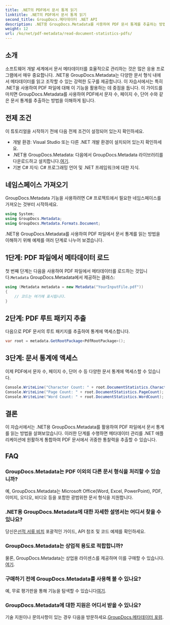 ```yaml
---
title: .NET의 PDF에서 문서 통계 읽기
linktitle: .NET의 PDF에서 문서 통계 읽기
second_title: GroupDocs.메타데이터 .NET API
description: .NET용 GroupDocs.Metadata를 사용하여 PDF 문서 통계를 추출하는 방법을 알아보세요. 문서 관리 기능을 손쉽게 향상하세요.
weight: 12
url: /ko/net/pdf-metadata/read-document-statistics-pdfs/
---
```

## 소개
소프트웨어 개발 세계에서 문서 메타데이터를 효율적으로 관리하는 것은 많은 응용 프로그램에서 매우 중요합니다. .NET용 GroupDocs.Metadata는 다양한 문서 형식 내에서 메타데이터를 읽고 조작할 수 있는 강력한 도구를 제공합니다. 이 자습서에서는 특히 .NET을 사용하여 PDF 파일에 대해 이 기능을 활용하는 데 중점을 둡니다. 이 가이드를 마치면 GroupDocs.Metadata를 사용하여 PDF에서 문자 수, 페이지 수, 단어 수와 같은 문서 통계를 추출하는 방법을 이해하게 됩니다.
## 전제 조건
이 튜토리얼을 시작하기 전에 다음 전제 조건이 설정되어 있는지 확인하세요.
- 개발 환경: Visual Studio 또는 다른 .NET 개발 환경이 설치되어 있는지 확인하세요.
-  .NET용 GroupDocs.Metadata: 다음에서 GroupDocs.Metadata 라이브러리를 다운로드하고 설치합니다.[여기](https://releases.groupdocs.com/metadata/net/).
- 기본 C# 지식: C# 프로그래밍 언어 및 .NET 프레임워크에 대한 지식.

## 네임스페이스 가져오기
GroupDocs.Metadata 기능을 사용하려면 C# 프로젝트에서 필요한 네임스페이스를 가져오는 것부터 시작하세요.
```csharp
using System;
using GroupDocs.Metadata;
using GroupDocs.Metadata.Formats.Document;
```

.NET용 GroupDocs.Metadata를 사용하여 PDF 파일에서 문서 통계를 읽는 방법을 이해하기 위해 예제를 여러 단계로 나누어 보겠습니다.
## 1단계: PDF 파일에서 메타데이터 로드
 첫 번째 단계는 다음을 사용하여 PDF 파일에서 메타데이터를 로드하는 것입니다.`Metadata` GroupDocs.Metadata에서 제공하는 클래스:
```csharp
using (Metadata metadata = new Metadata("YourInputFile.pdf"))
{
    // 코드는 여기에 표시됩니다.
}
```
## 2단계: PDF 루트 패키지 추출
다음으로 PDF 문서의 루트 패키지를 추출하여 통계에 액세스합니다.
```csharp
var root = metadata.GetRootPackage<PdfRootPackage>();
```
## 3단계: 문서 통계에 액세스
이제 PDF에서 문자 수, 페이지 수, 단어 수 등 다양한 문서 통계에 액세스할 수 있습니다.
```csharp
Console.WriteLine("Character Count: " + root.DocumentStatistics.CharacterCount);
Console.WriteLine("Page Count: " + root.DocumentStatistics.PageCount);
Console.WriteLine("Word Count: " + root.DocumentStatistics.WordCount);
```

## 결론
이 자습서에서는 .NET용 GroupDocs.Metadata를 활용하여 PDF 파일에서 문서 통계를 읽는 방법을 살펴보았습니다. 이러한 단계를 수행하면 메타데이터 관리를 .NET 애플리케이션에 원활하게 통합하여 PDF 문서에서 귀중한 통찰력을 추출할 수 있습니다.

## FAQ
### GroupDocs.Metadata는 PDF 이외의 다른 문서 형식을 처리할 수 있습니까?
예, GroupDocs.Metadata는 Microsoft Office(Word, Excel, PowerPoint), PDF, 이미지, 오디오, 비디오 등을 포함한 광범위한 문서 형식을 지원합니다.
### .NET용 GroupDocs.Metadata에 대한 자세한 설명서는 어디서 찾을 수 있나요?
 당신은[선적 서류 비치](https://tutorials.groupdocs.com/metadata/net/) 포괄적인 가이드, API 참조 및 코드 예제를 확인하세요.
### GroupDocs.Metadata는 상업적 용도로 적합합니까?
 물론, GroupDocs.Metadata는 상업용 라이센스를 제공하며 이를 구매할 수 있습니다.[여기](https://purchase.groupdocs.com/buy).
### 구매하기 전에 GroupDocs.Metadata를 사용해 볼 수 있나요?
 예, 무료 평가판을 통해 기능을 탐색할 수 있습니다[여기](https://releases.groupdocs.com/).
### GroupDocs.Metadata에 대한 지원은 어디서 받을 수 있나요?
 기술 지원이나 문의사항이 있는 경우 다음을 방문하세요.[GroupDocs.메타데이터 포럼](https://forum.groupdocs.com/c/metadata/14).